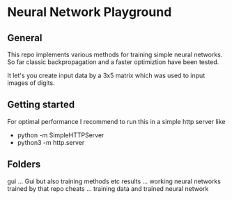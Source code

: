 # Neural Network Playground

## General

This repo implements various methods for training simple neural networks. 
So far classic backpropagation and a faster optimiztion have been tested. 

It let's you create input data by a 3x5 matrix which was used to input images of digits.

## Getting started

For optimal performance I recommend to run this in a simple http server like 

  * python -m SimpleHTTPServer
  * python3 -m http.server

## Folders

  gui ... Gui but also training methods etc 
  results ... working neural networks trained by that repo
  cheats ... training data and trained neural network 